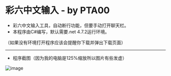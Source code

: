 # 彩六中文输入 - by PTA00
- 彩六中文输入工具，自动断行功能，但要手动打开聊天栏。
- 本程序由C#编写，默认需要.net 4.7.2运行环境。

（如果没有环境打开程序应该会提醒你下载并弹出下载页面）

---
- 程序截图（因为我的电脑是125%缩放所以图片有些发虚）

![image](https://user-images.githubusercontent.com/59364024/155723186-b3e744bd-4fca-44aa-bc35-0c4e9ff85dd3.png)
